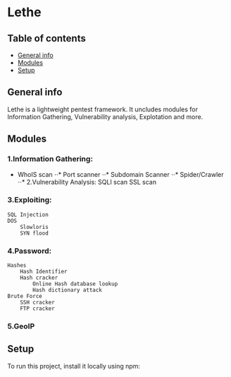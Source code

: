 # Lethe
## Table of contents
* [General info](#general-info)
* [Modules](#Modules)
* [Setup](#setup)

## General info
Lethe is a lightweight pentest framework. It uncludes modules for Information Gathering, Vulnerability analysis, Explotation and more.
	
## Modules

### 1.Information Gathering: 
  *  WhoIS scan 
⋅⋅*  Port scanner 
⋅⋅*  Subdomain Scanner 
⋅⋅*  Spider/Crawler
⋅⋅*  2.Vulnerability Analysis: 
	SQLI scan 
	SSL scan 

### 3.Exploiting: 
	SQL Injection 
	DOS 
		Slowloris 
		SYN flood 
### 4.Password: 
	Hashes 
		Hash Identifier 
		Hash cracker 
			Online Hash database lookup 
			Hash dictionary attack 
	Brute Force 
		SSH cracker 
		FTP cracker 

### 5.GeoIP 
	
## Setup
To run this project, install it locally using npm:

```


```
